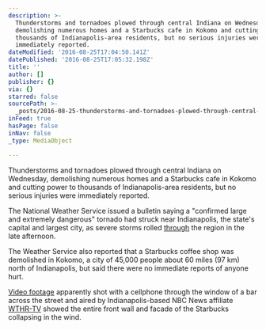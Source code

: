 ```yaml
---
description: >-
  Thunderstorms and tornadoes plowed through central Indiana on Wednesday,
  demolishing numerous homes and a Starbucks cafe in Kokomo and cutting power to
  thousands of Indianapolis-area residents, but no serious injuries were
  immediately reported.
dateModified: '2016-08-25T17:04:50.141Z'
datePublished: '2016-08-25T17:05:32.198Z'
title: ''
author: []
publisher: {}
via: {}
starred: false
sourcePath: >-
  _posts/2016-08-25-thunderstorms-and-tornadoes-plowed-through-central-indiana-o.md
inFeed: true
hasPage: false
inNav: false
_type: MediaObject

---
```

Thunderstorms and tornadoes plowed through central Indiana on Wednesday, demolishing numerous homes and a Starbucks cafe in Kokomo and cutting power to thousands of Indianapolis-area residents, but no serious injuries were immediately reported.

The National Weather Service issued a bulletin saying a "confirmed large and extremely dangerous" tornado had struck near Indianapolis, the state's capital and largest city, as severe storms rolled [through][0] the region in the late afternoon.

The Weather Service also reported that a Starbucks coffee shop was demolished in Kokomo, a city of 45,000 people about 60 miles (97 km) north of Indianapolis, but said there were no immediate reports of anyone hurt.

[Video footage][1] apparently shot with a cellphone through the window of a bar across the street and aired by Indianapolis-based NBC News affiliate [WTHR-TV][2] showed the entire front wall and facade of the Starbucks collapsing in the wind.

[0]: http://amazon.com/
[1]: https://twitter.com/BraddJaffy/status/768552448357261312/video/1
[2]: http://www.wthr.com/article/storms-prompt-severe-thunderstorm-tornado-warnings-in-central-indiana